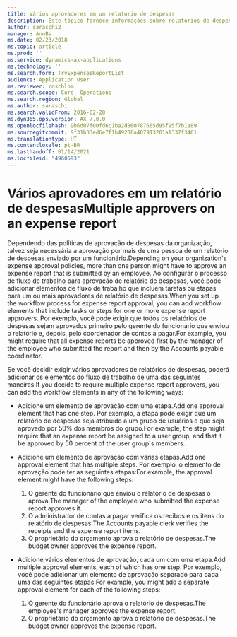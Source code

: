 ```yaml
---
title: Vários aprovadores em um relatório de despesas
description: Este tópico fornece informações sobre relatórios de despesas que requerem aprovação de várias pessoas.
author: saraschi2
manager: AnnBe
ms.date: 02/23/2018
ms.topic: article
ms.prod: ''
ms.service: dynamics-ax-applications
ms.technology: ''
ms.search.form: TrvExpensesReportList
audience: Application User
ms.reviewer: roschlom
ms.search.scope: Core, Operations
ms.search.region: Global
ms.author: saraschi
ms.search.validFrom: 2016-02-28
ms.dyn365.ops.version: AX 7.0.0
ms.openlocfilehash: 9b6d07f00fd6c1ba2d860787665d95f95f7b1a89
ms.sourcegitcommit: 9f31b33ed6e7f1b49200a407913201a1337f3401
ms.translationtype: HT
ms.contentlocale: pt-BR
ms.lasthandoff: 01/14/2021
ms.locfileid: "4960593"
---
```

# <a name="multiple-approvers-on-an-expense-report"></a><span data-ttu-id="22634-103">Vários aprovadores em um relatório de despesas</span><span class="sxs-lookup"><span data-stu-id="22634-103">Multiple approvers on an expense report</span></span>

<span data-ttu-id="22634-104">Dependendo das políticas de aprovação de despesas da organização, talvez seja necessária a aprovação por mais de uma pessoa de um relatório de despesas enviado por um funcionário.</span><span class="sxs-lookup"><span data-stu-id="22634-104">Depending on your organization's expense approval policies, more than one person might have to approve an expense report that is submitted by an employee.</span></span> <span data-ttu-id="22634-105">Ao configurar o processo de fluxo de trabalho para aprovação de relatório de despesas, você pode adicionar elementos de fluxo de trabalho que incluem tarefas ou etapas para um ou mais aprovadores de relatório de despesas.</span><span class="sxs-lookup"><span data-stu-id="22634-105">When you set up the workflow process for expense report approval, you can add workflow elements that include tasks or steps for one or more expense report approvers.</span></span> <span data-ttu-id="22634-106">Por exemplo, você pode exigir que todos os relatórios de despesas sejam aprovados primeiro pelo gerente do funcionário que enviou o relatório e, depois, pelo coordenador de contas a pagar.</span><span class="sxs-lookup"><span data-stu-id="22634-106">For example, you might require that all expense reports be approved first by the manager of the employee who submitted the report and then by the Accounts payable coordinator.</span></span>

<span data-ttu-id="22634-107">Se você decidir exigir vários aprovadores de relatórios de despesas, poderá adicionar os elementos do fluxo de trabalho de uma das seguintes maneiras:</span><span class="sxs-lookup"><span data-stu-id="22634-107">If you decide to require multiple expense report approvers, you can add the workflow elements in any of the following ways:</span></span>

- <span data-ttu-id="22634-108">Adicione um elemento de aprovação com uma etapa.</span><span class="sxs-lookup"><span data-stu-id="22634-108">Add one approval element that has one step.</span></span> <span data-ttu-id="22634-109">Por exemplo, a etapa pode exigir que um relatório de despesas seja atribuído a um grupo de usuários e que seja aprovado por 50% dos membros do grupo.</span><span class="sxs-lookup"><span data-stu-id="22634-109">For example, the step might require that an expense report be assigned to a user group, and that it be approved by 50 percent of the user group's members.</span></span>
- <span data-ttu-id="22634-110">Adicione um elemento de aprovação com várias etapas.</span><span class="sxs-lookup"><span data-stu-id="22634-110">Add one approval element that has multiple steps.</span></span> <span data-ttu-id="22634-111">Por exemplo, o elemento de aprovação pode ter as seguintes etapas:</span><span class="sxs-lookup"><span data-stu-id="22634-111">For example, the approval element might have the following steps:</span></span>

    1. <span data-ttu-id="22634-112">O gerente do funcionário que enviou o relatório de despesas o aprova.</span><span class="sxs-lookup"><span data-stu-id="22634-112">The manager of the employee who submitted the expense report approves it.</span></span>
    2. <span data-ttu-id="22634-113">O administrador de contas a pagar verifica os recibos e os itens do relatório de despesas.</span><span class="sxs-lookup"><span data-stu-id="22634-113">The Accounts payable clerk verifies the receipts and the expense report items.</span></span>
    3. <span data-ttu-id="22634-114">O proprietário do orçamento aprova o relatório de despesas.</span><span class="sxs-lookup"><span data-stu-id="22634-114">The budget owner approves the expense report.</span></span>

- <span data-ttu-id="22634-115">Adicione vários elementos de aprovação, cada um com uma etapa.</span><span class="sxs-lookup"><span data-stu-id="22634-115">Add multiple approval elements, each of which has one step.</span></span> <span data-ttu-id="22634-116">Por exemplo, você pode adicionar um elemento de aprovação separado para cada uma das seguintes etapas:</span><span class="sxs-lookup"><span data-stu-id="22634-116">For example, you might add a separate approval element for each of the following steps:</span></span>

    1. <span data-ttu-id="22634-117">O gerente do funcionário aprova o relatório de despesas.</span><span class="sxs-lookup"><span data-stu-id="22634-117">The employee's manager approves the expense report.</span></span>
    2. <span data-ttu-id="22634-118">O proprietário do orçamento aprova o relatório de despesas.</span><span class="sxs-lookup"><span data-stu-id="22634-118">The budget owner approves the expense report.</span></span>
